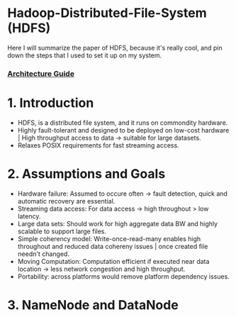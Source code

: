 # Hadoop-Distributed-File-System (HDFS)

Here I will summarize the paper of HDFS, because it's really cool, and pin down the steps that I used to set it up on my system.

### [Architecture Guide](https://hadoop.apache.org/docs/r1.2.1/hdfs_design.html)

# 1. Introduction
- HDFS, is a distributed file system, and it runs on commondity hardware.
- Highly fault-tolerant and designed to be deployed on low-cost hardware | High throughput access to data -> suitable for large datasets.
- Relaxes POSIX requirements for fast streaming access.

# 2. Assumptions and Goals
- Hardware failure: Assumed to occure often -> fault detection, quick and automatic recovery are essential.
- Streaming data access: For data access -> high throughout > low latency.
- Large data sets: Should work for high aggregate data BW and highly scalable to support large files.
- Simple coherency model: Write-once-read-many enables high throughout and reduced data cohereny issues | once created file needn't changed.
- Moving Computation: Computation efficient if executed near data location -> less network congestion and high throughput.
- Portability: across platforms would remove platform dependency issues.

# 3. NameNode and DataNode
